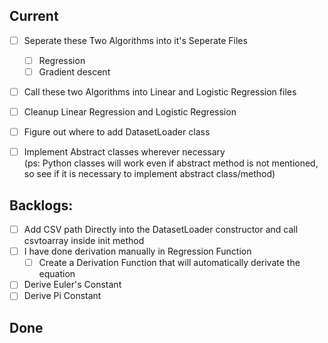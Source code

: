 ## Current

- [ ] Seperate these Two Algorithms into it's Seperate Files
    - [ ] Regression
    - [ ] Gradient descent 
- [ ] Call these two Algorithms into Linear and Logistic Regression files
- [ ] Cleanup Linear Regression and Logistic Regression

- [ ]  Figure out where to add DatasetLoader class
- [ ] Implement Abstract classes wherever necessary  
 (ps: Python classes will work even if abstract method is not mentioned, 
 so see if it is necessary to implement abstract class/method)

## Backlogs:

- [ ] Add CSV path Directly into the DatasetLoader constructor 
and call csvtoarray inside init method 
- [ ] I have done derivation manually in Regression Function
    - [ ] Create a Derivation Function that will automatically derivate the equation
- [ ]  Derive Euler's Constant
- [ ]  Derive Pi Constant

## Done
